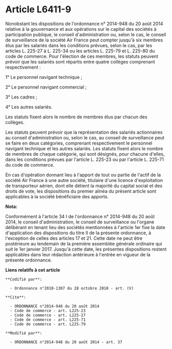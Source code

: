 # Article L6411-9

Nonobstant les dispositions de l'ordonnance n° 2014-948 du 20 août 2014 relative à la gouvernance et aux opérations sur le
capital des sociétés à participation publique, le conseil d'administration ou, selon le cas, le conseil de surveillance de la
société Air France peut compter jusqu'à six membres élus par les salariés dans les conditions prévues, selon le cas, par les
articles L. 225-27 à L. 225-34 ou les articles L. 225-79 et L. 225-80 du code de commerce. Pour l'élection de ces membres,
les statuts peuvent prévoir que les salariés sont répartis entre quatre collèges comprenant respectivement : 

1° Le personnel navigant technique ; 

2° Le personnel navigant commercial ; 

3° Les cadres ; 

4° Les autres salariés. 

Les statuts fixent alors le nombre de membres élus par chacun des collèges. 

Les statuts peuvent prévoir que la représentation des salariés actionnaires au conseil d'administration ou, selon le cas, au
conseil de surveillance peut se faire en deux catégories, comprenant respectivement le personnel navigant technique et les
autres salariés. Les statuts fixent alors le nombre de membres de chaque catégorie, qui sont désignés, pour chacune d'elles,
dans les conditions prévues par l'article L. 225-23 ou par l'article L. 225-71 du code de commerce. 

En cas d'opération donnant lieu à l'apport de tout ou partie de l'actif de la société Air France à une autre société,
titulaire d'une licence d'exploitation de transporteur aérien, dont elle détient la majorité du capital social et des droits
de vote, les dispositions du premier alinéa du présent article sont applicables à la société bénéficiaire des apports.

**Nota:**

Conformément à l'article 34 I de l'ordonnance n° 2014-948 du 20 août 2014, le conseil d'administration, le conseil de
surveillance ou l'organe délibérant en tenant lieu des sociétés mentionnées à l'article 1er fixe la date d'application des
dispositions du titre II de la présente ordonnance, à l'exception de celles des articles 17 et 21. Cette date ne peut être
postérieure au lendemain de la première assemblée générale ordinaire qui suit le 1er janvier 2017. Jusqu'à cette date, les
présentes dispositions restent applicables dans leur rédaction antérieure à l'entrée en vigueur de la présente ordonnance.

**Liens relatifs à cet article**

	**Codifié par**:

	  - Ordonnance n°2010-1307 du 28 octobre 2010 - art. (V)

	**Cite**:

	  - ORDONNANCE n°2014-948 du 20 août 2014
	  - Code de commerce - art. L225-23
	  - Code de commerce - art. L225-27
	  - Code de commerce - art. L225-71
	  - Code de commerce - art. L225-79

	**Modifié par**:

	  - ORDONNANCE n°2014-948 du 20 août 2014 - art. 37
